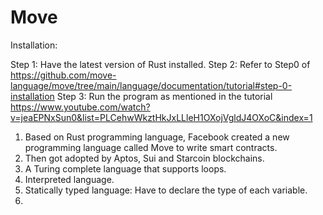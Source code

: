 # Move

Installation:

Step 1: Have the latest version of Rust installed.
Step 2: Refer to Step0 of https://github.com/move-language/move/tree/main/language/documentation/tutorial#step-0-installation
Step 3: Run the program as mentioned in the tutorial https://www.youtube.com/watch?v=jeaEPNxSun0&list=PLCehwWkztHkJxLLleH1OXojVgldJ4OXoC&index=1

1. Based on Rust programming language, Facebook created a new programming language called Move to write smart contracts.
2. Then got adopted by Aptos, Sui and Starcoin blockchains.
3. A Turing complete language that supports loops.
4. Interpreted language.
5. Statically typed language: Have to declare the type of each variable.
6. 
